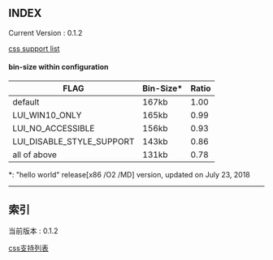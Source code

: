 ﻿## INDEX

Current Version : 0.1.2

[css support list](./doc/css-support-list.md)

#### bin-size within configuration


|  FLAG                     | Bin-Size*  | Ratio |
|  ----------               | --------   | ----- |
|  default                  |   167kb    | 1.00 |
|  LUI_WIN10_ONLY           |   165kb    | 0.99 |
|  LUI_NO_ACCESSIBLE        |   156kb    | 0.93 |
|  LUI_DISABLE_STYLE_SUPPORT|   143kb    | 0.86 |
|  all of above             |   131kb    | 0.78 |


*: "hello world" release[x86 /O2 /MD] version, updated on July 23, 2018

---

## 索引
  
当前版本 : 0.1.2

[css支持列表](./doc/css-support-list.md)
